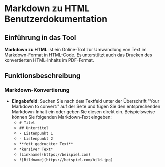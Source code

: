 # Markdown zu HTML Benutzerdokumentation

## Einführung in das Tool

**Markdown zu HTML** ist ein Online-Tool zur Umwandlung von Text im Markdown-Format in HTML-Code. Es unterstützt auch das Drucken des konvertierten HTML-Inhalts im PDF-Format.

## Funktionsbeschreibung

### Markdown-Konvertierung

* **Eingabefeld**: Suchen Sie nach dem Textfeld unter der Überschrift "Your Markdown to convert:" auf der Seite und fügen Sie den entsprechenden Markdown-Inhalt ein oder geben Sie diesen direkt ein. Beispielsweise können Sie folgenden Markdown-Text eingeben:
  * `# Titel`
  * `## Untertitel`
  * `- Listenpunkt 1`
  * `- Listenpunkt 2`
  * `**fett gedruckter Text**`
  * `*kursiver Text*`
  * `[Linkname](https://beispiel.com)`
  * `![Bildname](https://beispiel.com/bild.jpg)`